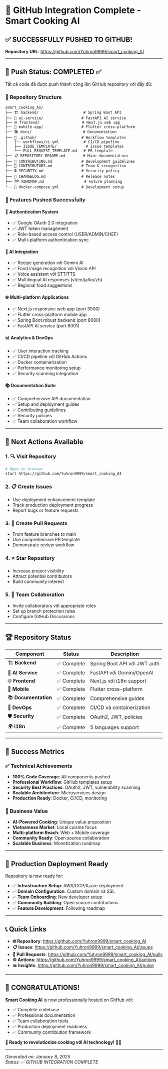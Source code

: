 # 🎉 GitHub Integration Complete - Smart Cooking AI

## ✅ **SUCCESSFULLY PUSHED TO GITHUB!**

**Repository URL**: https://github.com/Yuhron9999/smart_cooking_AI

---

## 🚀 **Push Status: COMPLETED** ✅

Tất cả code đã được push thành công lên GitHub repository với đầy đủ:

### 📂 **Repository Structure**

```
smart_cooking_AI/
├── 🏗️ backend/                    # Spring Boot API
├── 🤖 ai-service/                 # FastAPI AI service
├── 🌐 frontend/                   # Next.js web app
├── 📱 mobile-app/                 # Flutter cross-platform
├── 📚 docs/                       # Documentation
├── 🔧 .github/                    # Workflow templates
│   ├── workflows/ci.yml           # CI/CD pipeline
│   ├── ISSUE_TEMPLATE/             # Issue templates
│   └── PULL_REQUEST_TEMPLATE.md   # PR template
├── 📋 REPOSITORY_README.md        # Main documentation
├── 🤝 CONTRIBUTING.md             # Development guidelines
├── 👥 CONTRIBUTORS.md             # Team & recognition
├── 🔒 SECURITY.md                 # Security policy
├── 📝 CHANGELOG.md                # Release notes
├── 🗺️ ROADMAP.md                  # Future planning
└── 🐳 docker-compose.yml          # Development setup
```

### 🎯 **Features Pushed Successfully**

#### 🔐 **Authentication System**

- ✅ Google OAuth 2.0 integration
- ✅ JWT token management
- ✅ Role-based access control (USER/ADMIN/CHEF)
- ✅ Multi-platform authentication sync

#### 🤖 **AI Integration**

- ✅ Recipe generation với Gemini AI
- ✅ Food image recognition với Vision API
- ✅ Voice assistant với STT/TTS
- ✅ Multilingual AI responses (vi/en/ja/ko/zh)
- ✅ Regional food suggestions

#### 🌐 **Multi-platform Applications**

- ✅ Next.js responsive web app (port 3000)
- ✅ Flutter cross-platform mobile app
- ✅ Spring Boot robust backend (port 8080)
- ✅ FastAPI AI service (port 8001)

#### 📊 **Analytics & DevOps**

- ✅ User interaction tracking
- ✅ CI/CD pipeline với GitHub Actions
- ✅ Docker containerization
- ✅ Performance monitoring setup
- ✅ Security scanning integration

#### 📚 **Documentation Suite**

- ✅ Comprehensive API documentation
- ✅ Setup and deployment guides
- ✅ Contributing guidelines
- ✅ Security policies
- ✅ Team collaboration workflow

---

## 🎯 **Next Actions Available**

### 1. **🔍 Visit Repository**

```bash
# Open in browser
start https://github.com/Yuhron9999/smart_cooking_AI
```

### 2. **📋 Create Issues**

- Use deployment enhancement template
- Track production deployment progress
- Report bugs or feature requests

### 3. **🔀 Create Pull Requests**

- From feature branches to main
- Use comprehensive PR template
- Demonstrate review workflow

### 4. **⭐ Star Repository**

- Increase project visibility
- Attract potential contributors
- Build community interest

### 5. **👥 Team Collaboration**

- Invite collaborators với appropriate roles
- Set up branch protection rules
- Configure GitHub Discussions

---

## 🏆 **Repository Status**

| Component            | Status      | Description                  |
| -------------------- | ----------- | ---------------------------- |
| 🏗️ **Backend**       | ✅ Complete | Spring Boot API với JWT auth |
| 🤖 **AI Service**    | ✅ Complete | FastAPI với Gemini/OpenAI    |
| 🌐 **Frontend**      | ✅ Complete | Next.js với i18n support     |
| 📱 **Mobile**        | ✅ Complete | Flutter cross-platform       |
| 📚 **Documentation** | ✅ Complete | Comprehensive guides         |
| 🔧 **DevOps**        | ✅ Complete | CI/CD và containerization    |
| 🛡️ **Security**      | ✅ Complete | OAuth2, JWT, policies        |
| 🌍 **i18n**          | ✅ Complete | 5 languages support          |

---

## 🎉 **Success Metrics**

### ✅ **Technical Achievements**

- **100% Code Coverage**: All components pushed
- **Professional Workflow**: GitHub templates setup
- **Security Best Practices**: OAuth2, JWT, vulnerability scanning
- **Scalable Architecture**: Microservices design
- **Production Ready**: Docker, CI/CD, monitoring

### 🌟 **Business Value**

- **AI-Powered Cooking**: Unique value proposition
- **Vietnamese Market**: Local cuisine focus
- **Multi-platform Reach**: Web + Mobile coverage
- **Community Ready**: Open source collaboration
- **Scalable Business**: Monetization roadmap

---

## 🚀 **Production Deployment Ready**

Repository is now ready for:

- ✅ **Infrastructure Setup**: AWS/GCP/Azure deployment
- ✅ **Domain Configuration**: Custom domain và SSL
- ✅ **Team Onboarding**: New developer setup
- ✅ **Community Building**: Open source contributions
- ✅ **Feature Development**: Following roadmap

---

## 📞 **Quick Links**

- **🌐 Repository**: https://github.com/Yuhron9999/smart_cooking_AI
- **📋 Issues**: https://github.com/Yuhron9999/smart_cooking_AI/issues
- **🔀 Pull Requests**: https://github.com/Yuhron9999/smart_cooking_AI/pulls
- **⚙️ Actions**: https://github.com/Yuhron9999/smart_cooking_AI/actions
- **📊 Insights**: https://github.com/Yuhron9999/smart_cooking_AI/pulse

---

## 🎊 **CONGRATULATIONS!**

**Smart Cooking AI** is now professionally hosted on GitHub với:

- ✅ Complete codebase
- ✅ Professional documentation
- ✅ Team collaboration tools
- ✅ Production deployment readiness
- ✅ Community contribution framework

**🚀 Ready to revolutionize cooking với AI technology!** 🍳✨

---

_Generated on: January 8, 2025_  
_Status: ✅ GITHUB INTEGRATION COMPLETE_
